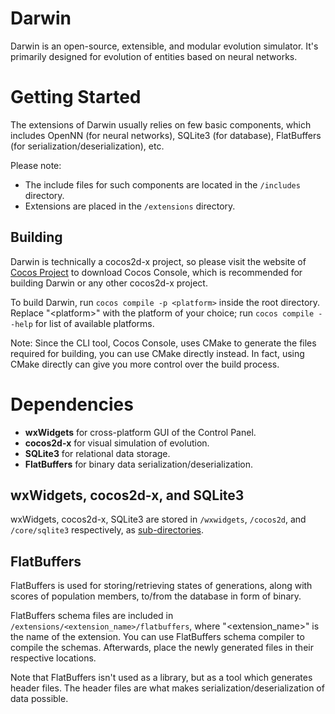 # Darwin

Darwin is an open-source, extensible, and modular evolution simulator. It's primarily designed for evolution of entities based on neural networks.

# Getting Started

The extensions of Darwin usually relies on few basic components, which includes OpenNN (for neural networks), SQLite3 (for database), FlatBuffers (for serialization/deserialization), etc.

Please note:

- The include files for such components are located in the `/includes` directory.
- Extensions are placed in the `/extensions` directory.

## Building

Darwin is technically a cocos2d-x project, so please visit the website of [Cocos Project](https://www.cocos.com) to download Cocos Console, which is recommended for building Darwin or any other cocos2d-x project.

To build Darwin, run `cocos compile -p <platform>` inside the root directory. Replace "\<platform>" with the platform of your choice; run `cocos compile --help` for list of available platforms.

Note: Since the CLI tool, Cocos Console, uses CMake to generate the files required for building, you can use CMake directly instead. In fact, using CMake directly can give you more control over the build process.

# Dependencies

- __wxWidgets__ for cross-platform GUI of the Control Panel.
- __cocos2d-x__ for visual simulation of evolution.
- __SQLite3__ for relational data storage.
- __FlatBuffers__ for binary data serialization/deserialization.

## wxWidgets, cocos2d-x, and SQLite3

wxWidgets, cocos2d-x, SQLite3 are stored in `/wxwidgets`, `/cocos2d`, and `/core/sqlite3` respectively, as [sub-directories](https://cmake.org/cmake/help/latest/command/add_subdirectory.html).

## FlatBuffers

FlatBuffers is used for storing/retrieving states of generations, along with scores of population members, to/from the database in form of binary. 

FlatBuffers schema files are included in `/extensions/<extension_name>/flatbuffers`, where "\<extension_name>" is the name of the extension. You can use FlatBuffers schema compiler to compile the schemas. Afterwards, place the newly generated files in their respective locations.

Note that FlatBuffers isn't used as a library, but as a tool which generates header files. The header files are what makes serialization/deserialization of data possible.